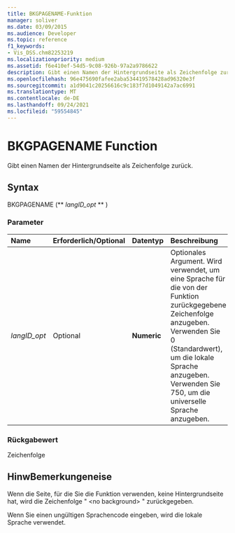 ```yaml
---
title: BKGPAGENAME-Funktion
manager: soliver
ms.date: 03/09/2015
ms.audience: Developer
ms.topic: reference
f1_keywords:
- Vis_DSS.chm82253219
ms.localizationpriority: medium
ms.assetid: f6e410ef-54d5-9c08-926b-97a2a9786622
description: Gibt einen Namen der Hintergrundseite als Zeichenfolge zurück.
ms.openlocfilehash: 96e475690fafee2aba534419578428ad96320e3f
ms.sourcegitcommit: a1d9041c20256616c9c183f7d1049142a7ac6991
ms.translationtype: MT
ms.contentlocale: de-DE
ms.lasthandoff: 09/24/2021
ms.locfileid: "59554845"
---
```

# <a name="bkgpagename-function"></a>BKGPAGENAME Function

Gibt einen Namen der Hintergrundseite als Zeichenfolge zurück.
  
## <a name="syntax"></a>Syntax

BKGPAGENAME (** *langID_opt* ** ) 
  
### <a name="parameters"></a>Parameter

|**Name**|**Erforderlich/Optional**|**Datentyp**|**Beschreibung**|
|:-----|:-----|:-----|:-----|
| _langID_opt_ <br/> |Optional  <br/> |**Numeric** <br/> |Optionales Argument. Wird verwendet, um eine Sprache für die von der Funktion zurückgegebene Zeichenfolge anzugeben. Verwenden Sie 0 (Standardwert), um die lokale Sprache anzugeben. Verwenden Sie 750, um die universelle Sprache anzugeben.  <br/> |
   
### <a name="return-value"></a>Rückgabewert

Zeichenfolge
  
## <a name="remarks"></a>HinwBemerkungeneise

Wenn die Seite, für die Sie die Funktion verwenden, keine Hintergrundseite hat, wird die Zeichenfolge " \<no background\> " zurückgegeben. 
  
Wenn Sie einen ungültigen Sprachencode eingeben, wird die lokale Sprache verwendet. 
  

